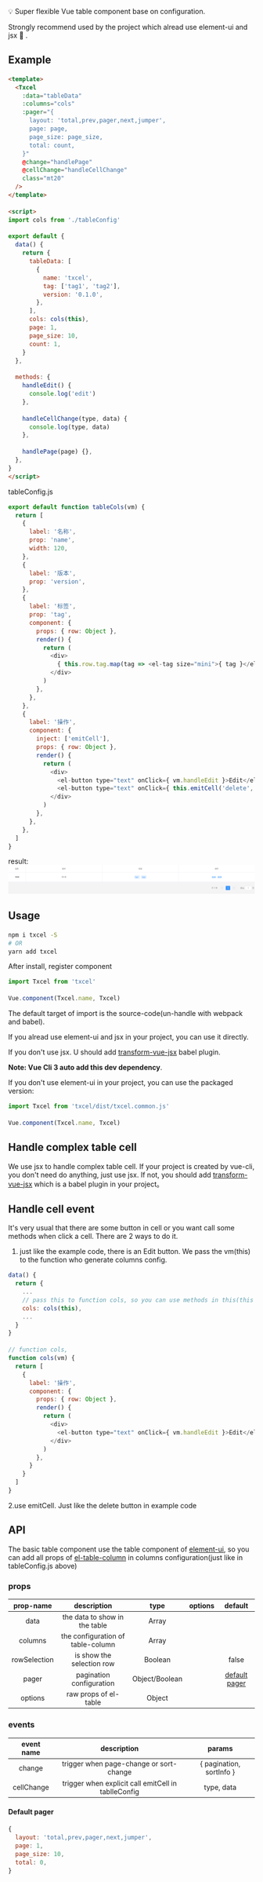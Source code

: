 :bulb: Super flexible Vue table component base on configuration.

Strongly recommend used by the project which alread use element-ui and jsx :dog: .

## Example

```html
<template>
  <Txcel
    :data="tableData"
    :columns="cols"
    :pager="{
      layout: 'total,prev,pager,next,jumper',
      page: page,
      page_size: page_size,
      total: count,
    }"
    @change="handlePage"
    @cellChange="handleCellChange"
    class="mt20"
  />
</template>

<script>
import cols from './tableConfig'

export default {
  data() {
    return {
      tableData: [
        {
          name: 'txcel',
          tag: ['tag1', 'tag2'],
          version: '0.1.0',
        },
      ],
      cols: cols(this),
      page: 1,
      page_size: 10,
      count: 1,
    }
  },

  methods: {
    handleEdit() {
      console.log('edit')
    },

    handleCellChange(type, data) {
      console.log(type, data)
    },

    handlePage(page) {},
  },
}
</script>


```

tableConfig.js

```javascript
export default function tableCols(vm) {
  return [
    {
      label: '名称',
      prop: 'name',
      width: 120,
    },
    {
      label: '版本',
      prop: 'version',
    },
    {
      label: '标签',
      prop: 'tag',
      component: {
        props: { row: Object },
        render() {
          return (
            <div>
              { this.row.tag.map(tag => <el-tag size="mini">{ tag }</el-tag>) }
            </div>
          )
        },
      },
    },
    {
      label: '操作',
      component: {
        inject: ['emitCell'],
        props: { row: Object },
        render() {
          return (
            <div>
              <el-button type="text" onClick={ vm.handleEdit }>Edit</el-button>
              <el-button type="text" onClick={ this.emitCell('delete', this.row.id) }>Delete</el-button>
            </div>
          )
        },
      },
    },
  ]
}

```

result:
![example](https://raw.githubusercontent.com/What-a-faka/Txcel/master/static/example.png)


## Usage

```sh
npm i txcel -S
# OR
yarn add txcel
```

After install, register component

```javascript
import Txcel from 'txcel'

Vue.component(Txcel.name, Txcel)
```

The default target of import is the source-code(un-handle with webpack and babel).

If you alread use element-ui and jsx in your project, you can use it directly.

If you don't use jsx. U should add [transform-vue-jsx](https://github.com/vuejs/babel-plugin-transform-vue-jsx) babel plugin.

**Note: Vue Cli 3 auto add this dev dependency**.

If you don't use element-ui in your project, you can use the packaged version:
```javascript
import Txcel from 'txcel/dist/txcel.common.js'

Vue.component(Txcel.name, Txcel)
```

## Handle complex table cell

We use jsx to handle complex table cell. If your project is created by vue-cli, you don't need do anything, just use jsx. If not, you should add [transform-vue-jsx](https://github.com/vuejs/babel-plugin-transform-vue-jsx) which is a babel plugin in your project。

## Handle cell event

It's very usual that there are some button in cell or you want call some methods when click a cell.
There are 2 ways to do it.

1. just like the example code, there is an Edit button. We pass the vm(this) to the function who generate columns config.

  ```javascript
  data() {
    return {
      ...
      // pass this to function cols, so you can use methods in this(this Vue compomemt)
      cols: cols(this),
      ...
    }
  }

  // function cols,
  function cols(vm) {
    return [
      {
        label: '操作',
        component: {
          props: { row: Object },
          render() {
            return (
              <div>
                <el-button type="text" onClick={ vm.handleEdit }>Edit</el-button>
              </div>
            )
          },
        }
      }
    ]
  }
  ```

2.use emitCell. Just like the delete button in example code

## API

The basic table component use the table component of [element-ui](https://github.com/ElemeFE/element), so you can add all props of [el-table-column](http://element-cn.eleme.io/#/zh-CN/component/table) in columns configuration(just like in tableConfig.js above)

### props

| prop-name | description | type | options | default |
|:--:|:--:|:--:|:--:|:--:|
| data | the data to show in the table | Array |
| columns | the configuration of table-column | Array |
| rowSelection | is show the selection row | Boolean | | false |
| pager | pagination configuration | Object/Boolean | | <a href="#pager"> default pager</a>|
| options | raw props of el-table | Object | | |

### events

| event name | description | params |
|:--:|:--:|:--:|
| change | trigger when page-change or sort-change | { pagination, sortInfo } |
| cellChange | trigger when explicit call emitCell in tablleConfig | type, data |

#### <a name="pager">Default pager</a>

```javascript
{
  layout: 'total,prev,pager,next,jumper',
  page: 1,
  page_size: 10,
  total: 0,
}
```

